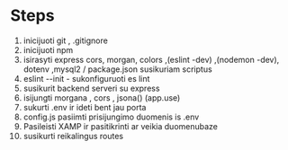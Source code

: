 # Steps
1. inicijuoti git , .gitignore
2. inicijuoti npm
3. isirasyti express cors, morgan, colors ,(eslint -dev) ,(nodemon -dev), dotenv ,mysql2  / package.json susikuriam scriptus
4. eslint --init - sukonfiguruoti es lint
5. susikurit backend serveri su express
6. isijungti morgana , cors , jsona() (app.use)
7. sukurti .env ir ideti bent jau porta
8. config.js pasiimti prisijungimo duomenis is .env
9. Pasileisti XAMP ir pasitikrinti ar veikia duomenubaze
10. susikurti reikalingus routes